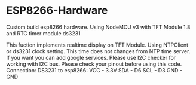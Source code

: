 # ESP8266-Hardware
Custom build esp8266 hardware. Using NodeMCU v3 with TFT Module 1.8 and RTC timer module ds3231

This fuction implements realtime display on TFT Module. Using NTPClient or ds3231 clock setting. This time does not changes from NTP time server. If you want you can add google services. 
Please use I2C checker for working with I2C bus. Please check your pinout before using this code.
Connection: DS3231 to esp8266:
VCC - 3.3V
SDA - D6
SCL - D3
GND - GND
